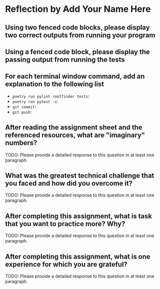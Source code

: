 # Reflection by Add Your Name Here

## Using two fenced code blocks, please display two correct outputs from running your program


## Using a fenced code block, please display the passing output from running the tests


## For each terminal window command, add an explanation to the following list

- `poetry run pylint rootfinder tests`:
- `poetry run pytest -s`:
- `git commit`:
- `git push`:

## After reading the assignment sheet and the referenced resources, what are "imaginary" numbers?

TODO: Please provide a detailed response to this question in at least one paragraph.

## What was the greatest technical challenge that you faced and how did you overcome it?

TODO: Please provide a detailed response to this question in at least one paragraph.

## After completing this assignment, what is task that you want to practice more? Why?

TODO: Please provide a detailed response to this question in at least one paragraph.

## After completing this assignment, what is one experience for which you are grateful?

TODO: Please provide a detailed response to this question in at least one paragraph.
